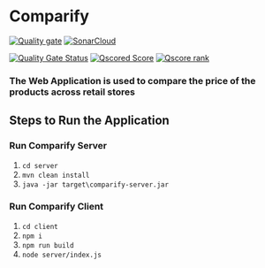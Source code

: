 # Comparify #
 [![Quality gate](https://sonarcloud.io/api/project_badges/quality_gate?project=comparify)](https://sonarcloud.io/summary/new_code?id=comparify)  [![SonarCloud](https://sonarcloud.io/images/project_badges/sonarcloud-white.svg)](https://sonarcloud.io/summary/new_code?id=comparify)

[![Quality Gate Status](https://sonarcloud.io/api/project_badges/measure?project=comparify&metric=alert_status)](https://sonarcloud.io/summary/new_code?id=comparify) [![Qscored Score](https://qscored.com/badge/ee2bfbf02818762a4736efda23ce7d079e6057b846d07bf78a7c3f0b02c6cf05/score/)](https://qscored.com/summary/145ef366-ace3-4f34-8e5c-d05128908504/506/)  [![Qscore rank](https://qscored.com/badge/ee2bfbf02818762a4736efda23ce7d079e6057b846d07bf78a7c3f0b02c6cf05/rank/)](https://qscored.com/summary/145ef366-ace3-4f34-8e5c-d05128908504/506/)
  
  
### The Web Application is used to compare the price of the products across retail stores

## Steps to Run the Application ##

### Run Comparify Server ###

1. `cd server`
2. `mvn clean install`
3. `java -jar target\comparify-server.jar`

 
### Run Comparify Client ###
 
1. `cd client`
2. `npm i`
3. `npm run build`
4. `node server/index.js`
